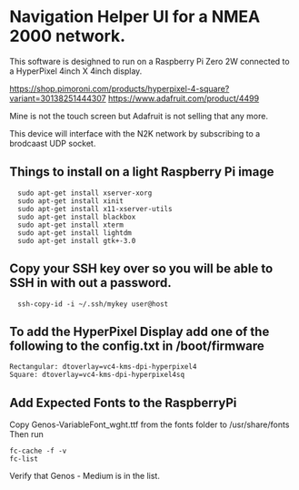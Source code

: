 # Navigation Helper UI for a NMEA 2000 network.
This software is desighned to run on a Raspberry Pi Zero 2W connected to a HyperPixel 4inch X 4inch display.

https://shop.pimoroni.com/products/hyperpixel-4-square?variant=30138251444307
https://www.adafruit.com/product/4499

Mine is not the touch screen but Adafruit is not selling that any more.

This device will interface with the N2K network by subscribing to a brodcaast UDP socket.

## Things to install on a light Raspberry Pi image
```
  sudo apt-get install xserver-xorg
  sudo apt-get install xinit
  sudo apt-get install x11-xserver-utils
  sudo apt-get install blackbox
  sudo apt-get install xterm
  sudo apt-get install lightdm
  sudo apt-get install gtk+-3.0
```

## Copy your SSH key over so you will be able to SSH in with out a password.
```
  ssh-copy-id -i ~/.ssh/mykey user@host
```

## To add the HyperPixel Display add one of the following to the config.txt in /boot/firmware
```
Rectangular: dtoverlay=vc4-kms-dpi-hyperpixel4
Square: dtoverlay=vc4-kms-dpi-hyperpixel4sq
```

## Add Expected Fonts to the RaspberryPi
Copy Genos-VariableFont_wght.ttf from the fonts folder to /usr/share/fonts
Then run
```
fc-cache -f -v
fc-list
```
Verify that Genos - Medium is in the list.
